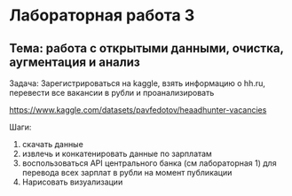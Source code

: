 # Лабораторная работа 3

## Тема: работа с открытыми данными, очистка, аугментация и анализ

Задача:
Зарегистрироваться на kaggle, взять информацию о hh.ru, перевести все вакансии в рубли 
и проанализировать

https://www.kaggle.com/datasets/pavfedotov/heaadhunter-vacancies

Шаги:
1) скачать данные
2) извлечь и конкатенировать данные по зарплатам
3) воспользоваться API центрального банка (см лабораторная 1) для перевода всех зарплат в 
   рубли на момент публикации
4) Нарисовать визуализации